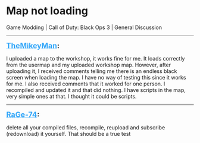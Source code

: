 # Map not loading
Game Modding | Call of Duty: Black Ops 3 | General Discussion

---
<strong style="font-size: 1.4em;"><span style="text-decoration: underline;text-decoration-color: #34a7f9;"><span style="color:#34a7f9;">TheMikeyMan</span></span>:</strong>

<p>I uploaded a map to the workshop, it works fine for me. It loads correctly from the usermap and my uploaded workshop map. However, after uploading it, I received comments telling me there is an endless black screen when loading the map. I have no way of testing this since it works for me. I also received comments that it worked for one person. I recompiled and updated it and that did nothing. I have scripts in the map, very simple ones at that. I thought it could be scripts.</p>

---
<strong style="font-size: 1.4em;"><span style="text-decoration: underline;text-decoration-color: #34a7f9;"><span style="color:#34a7f9;">RaGe-74</span></span>:</strong>

<p>delete all your compiled files, recompile, reupload and subscribe (redownload) it yourself. That should be a true test</p>
